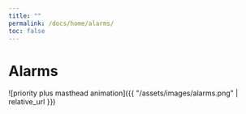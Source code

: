 ```yaml
---
title: ""
permalink: /docs/home/alarms/
toc: false
---
```


# Alarms

![priority plus masthead animation]({{ "/assets/images/alarms.png" | relative_url }})
